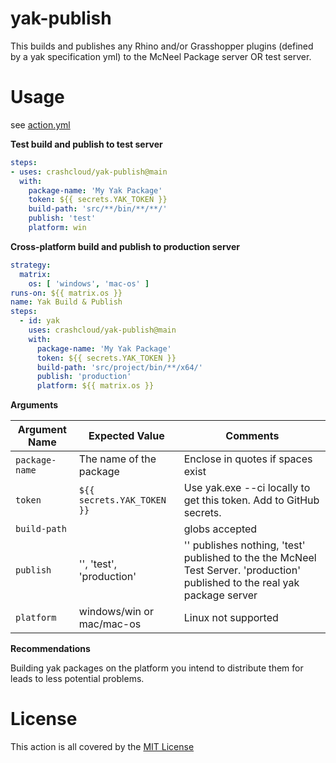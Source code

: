 # yak-publish

This builds and publishes any Rhino and/or Grasshopper plugins (defined by a yak specification yml) to the McNeel Package server OR test server.



# Usage

see [action.yml](https://github.com/crashcloud/yak-publish/blob/main/.github/workflows/action.yml)

**Test build and publish to test server**

``` yaml
steps:
- uses: crashcloud/yak-publish@main
  with:
  	package-name: 'My Yak Package'
  	token: ${{ secrets.YAK_TOKEN }}
  	build-path: 'src/**/bin/**/**/'
  	publish: 'test'
  	platform: win
```

**Cross-platform build and publish to production server**

``` yaml
strategy:
  matrix:
    os: [ 'windows', 'mac-os' ]
runs-on: ${{ matrix.os }}
name: Yak Build & Publish
steps:
  - id: yak
    uses: crashcloud/yak-publish@main
    with:
      package-name: 'My Yak Package'
      token: ${{ secrets.YAK_TOKEN }}
      build-path: 'src/project/bin/**/x64/'
      publish: 'production'
      platform: ${{ matrix.os }}      
```

**Arguments**

| Argument Name  | Expected Value             | Comments                                                     |
| -------------- | -------------------------- | ------------------------------------------------------------ |
| `package-name` | The name of the package    | Enclose in quotes if spaces exist                            |
| `token`        | `${{ secrets.YAK_TOKEN }}` | Use yak.exe --ci locally to get this token. Add to GitHub secrets. |
| `build-path`   |                            | globs accepted                                               |
| `publish`     | '', 'test', 'production'              | '' publishes nothing, 'test' published to the the McNeel Test Server. 'production' published to the real yak package server                   |
| `platform`     | windows/win or mac/mac-os  | Linux not supported                                          |



**Recommendations**

Building yak packages on the platform you intend to distribute them for leads to less potential problems.



# License

This action is all covered by the [MIT License](https://github.com/crashcloud/yak-publish/blob/main/LICENSE)
